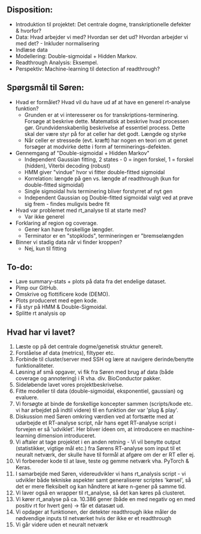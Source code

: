 ## Disposition:
* Introduktion til projektet: Det centrale dogme, transkriptionelle defekter & hvorfor?
* Data: Hvad arbejder vi med? Hvordan ser det ud? Hvordan arbejder vi med det? - Inkluder normalisering
* Indlæse data
* Modellering: Double-sigmoidal + Hidden Markov.
* Readthrough Analysis: Eksempel.
* Perspektiv: Machine-learning til detection af readthrough?


## Spørgsmål til Søren:
* Hvad er formålet? Hvad vil du have ud af at have en generel rt-analyse funktion?
  * Grunden er at vi interesserer os for transkriptions-terminering. Forsøge at beskrive dette. Matematisk at beskrive hvad processen gør. Grundvidenskabenlig beskrivelse af essentiel process. Dette skal der være styr på for at celler har det godt. Længde og styrke
  * Når celler er stressede (evt. kræft) har nogen en teori om at genet forsøger at modvirke dette i form af terminerings-defekten.
* Gennemgang af "Double-sigmoidal + Hidden Markov"
  * Independent Gaussian fitting, 2 states - 0 = ingen forskel, 1 = forskel (hidden), Viterbi decoding (robust)
  * HMM giver "vindue" hvor vi fitter double-fitted sigmoidal
  * Korrelation: længde på gen vs. længde af readthrough (kun for double-fitted sigmoidal)
  * Single sigmoidal hvis terminering bliver forstyrret af nyt gen
  * Independent Gaussian og Double-fitted sigmoidal valgt ved at prøve sig frem - findes muligvis bedre fit
* Hvad var problemet med rt_analyse til at starte med?
  * Var ikke generel 
* Forklaring af region og coverage.
  * Gener kan have forskellige længder.
  * Terminator er en "stopklods", termineringen er "bremselængden
* Binner vi stadig data når vi finder kroppen?
  * Nej, kun til fitting
  

## To-do:
* Lave summary-stats + plots på data fra det endelige dataset.
* Pimp our GitHub.
* Omskrive og flottificere kode (DEMO).
* Plots produceret med egen kode.
* Få styr på HMM & Double-Sigmoidal.
* Splitte rt analysis op

## Hvad har vi lavet? 
1. Læste op på det centrale dogme/genetisk struktur generelt.
2. Forståelse af data (metrics), filtyper etc.
3. Forbinde til cluster/server med SSH og lære at navigere derinde/benytte funktionaliteter.
4. Løsning af små opgaver, vi fik fra Søren med brug af data (både coverage og annotering) i R vha. div. BioConductor pakker.
5. Sideløbende lavet vores projektbeskrivelse.
6. Fitte modeller til data (double-sigmoidal, eksponentiel, gaussian) og evaluere.
7. Vi forsøgte at binde de forskellige koncepter sammen (scripts/kode etc. vi har arbejdet på indtil videre) til en funktion der var 'plug & play'.
8. Diskussion med Søren omkring værdien ved at fortsætte med at udarbejde et RT-analyse script, når hans eget RT-analyse script i forvejen er så 'udviklet'. Her bliver ideen om, at introducere en machine-learning dimension introduceret.
9. Vi aftaler at tage projektet i en anden retning - Vi vil benytte output (statistikker, vigtige mål etc.) fra Sørens RT-analyse som input til et neuralt netværk, der skulle have til formål at afgøre om der er RT eller ej.
10. Vi forbereder kode til at lave, teste og gemme netværk vha. PyTorch & Keras.
11. I samarbejde med Søren, videreudvikler vi hans rt_analysis script - vi udvikler både tekniske aspekter samt generaliserer scriptes 'kørsel', så det er mere fleksibelt og kan håndtere at køre n-gener på samme tid.
12. Vi laver også en wrapper til rt_analyse, så det kan køres på clusteret.
13. Vi kører rt_analyse på ca. 10.386 gener (både en med negativ og en med positiv rt for hvert gen) -> får et datasæt ud. 
14. Vi opdager at funktionen, der detekter readthrough ikke måler de nødvendige inputs til netværket hvis der ikke er et readthrough
15. Vi går videre uden et neuralt netværk
